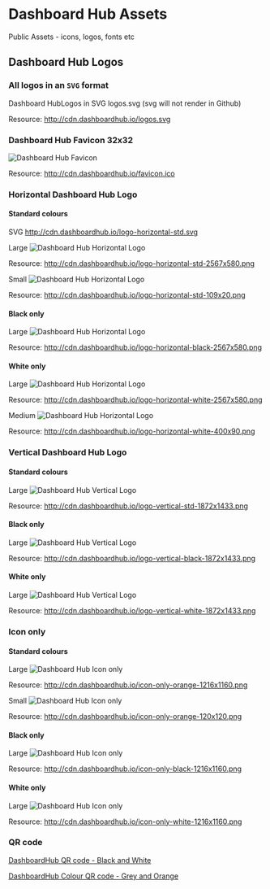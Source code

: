 # Dashboard Hub Assets

Public Assets - icons, logos, fonts etc

## Dashboard Hub Logos


### All logos in an `SVG` format

Dashboard HubLogos in SVG logos.svg (svg will not render in Github)

Resource: http://cdn.dashboardhub.io/logos.svg

### Dashboard Hub Favicon 32x32

![Dashboard Hub Favicon](favicon.ico)

Resource: http://cdn.dashboardhub.io/favicon.ico


### Horizontal Dashboard Hub Logo

#### Standard colours

SVG http://cdn.dashboardhub.io/logo-horizontal-std.svg

Large
![Dashboard Hub Horizontal Logo](logo-horizontal-std-2567x580.png)

Resource: http://cdn.dashboardhub.io/logo-horizontal-std-2567x580.png

Small
![Dashboard Hub Horizontal Logo](logo-horizontal-std-109x20.png)

Resource: http://cdn.dashboardhub.io/logo-horizontal-std-109x20.png

#### Black only

Large
![Dashboard Hub Horizontal Logo](logo-horizontal-black-2567x580.png)

Resource: http://cdn.dashboardhub.io/logo-horizontal-black-2567x580.png

#### White only

Large
![Dashboard Hub Horizontal Logo](logo-horizontal-white-2567x580.png)

Resource: http://cdn.dashboardhub.io/logo-horizontal-white-2567x580.png

Medium
![Dashboard Hub Horizontal Logo](logo-horizontal-white-400x90.png)

Resource: http://cdn.dashboardhub.io/logo-horizontal-white-400x90.png


### Vertical Dashboard Hub Logo

#### Standard colours

Large
![Dashboard Hub Vertical Logo](logo-vertical-std-1872x1433.png)

Resource: http://cdn.dashboardhub.io/logo-vertical-std-1872x1433.png

#### Black only

Large
![Dashboard Hub Vertical Logo](logo-vertical-black-1872x1433.png)

Resource: http://cdn.dashboardhub.io/logo-vertical-black-1872x1433.png

#### White only

Large
![Dashboard Hub Vertical Logo](logo-vertical-white-1872x1433.png)

Resource: http://cdn.dashboardhub.io/logo-vertical-white-1872x1433.png


### Icon only

#### Standard colours

Large
![Dashboard Hub Icon only](icon-only-orange-1216x1160.png)

Resource: http://cdn.dashboardhub.io/icon-only-orange-1216x1160.png

Small
![Dashboard Hub Icon only](icon-only-orange-120x120.png)

Resource: http://cdn.dashboardhub.io/icon-only-orange-120x120.png

#### Black only

Large
![Dashboard Hub Icon only](icon-only-black-1216x1160.png)

Resource: http://cdn.dashboardhub.io/icon-only-black-1216x1160.png

#### White only

Large
![Dashboard Hub Icon only](icon-only-white-1216x1160.png)

Resource: http://cdn.dashboardhub.io/icon-only-white-1216x1160.png


### QR code

[DashboardHub QR code - Black and White](dashboardhub-qr-code.svg)

[DashboardHub Colour QR code - Grey and Orange](dashboardhub-qr-code-colour.svg)
